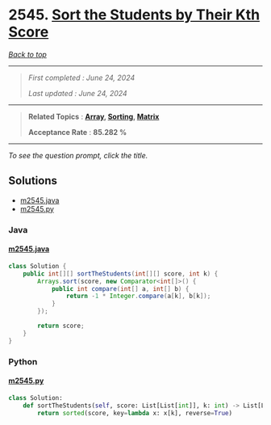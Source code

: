 # 2545. [Sort the Students by Their Kth Score](<https://leetcode.com/problems/sort-the-students-by-their-kth-score>)

*[Back to top](<../README.md>)*

------

> *First completed : June 24, 2024*
>
> *Last updated : June 24, 2024*


------

> **Related Topics** : **[Array](<by_topic/Array.md>), [Sorting](<by_topic/Sorting.md>), [Matrix](<by_topic/Matrix.md>)**
>
> **Acceptance Rate** : **85.282 %**


------

*To see the question prompt, click the title.*

## Solutions

- [m2545.java](<../my-submissions/m2545.java>)
- [m2545.py](<../my-submissions/m2545.py>)
### Java
#### [m2545.java](<../my-submissions/m2545.java>)
```Java
class Solution {
    public int[][] sortTheStudents(int[][] score, int k) {
        Arrays.sort(score, new Comparator<int[]>() {
            public int compare(int[] a, int[] b) {
                return -1 * Integer.compare(a[k], b[k]);
            }
        });

        return score;
    }
}
```

### Python
#### [m2545.py](<../my-submissions/m2545.py>)
```Python
class Solution:
    def sortTheStudents(self, score: List[List[int]], k: int) -> List[List[int]]:
        return sorted(score, key=lambda x: x[k], reverse=True)
```

